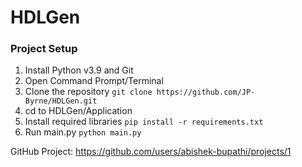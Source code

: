 # HDLGen

### Project Setup
1. Install Python v3.9 and Git
2. Open Command Prompt/Terminal
3. Clone the repository
``
git clone https://github.com/JP-Byrne/HDLGen.git
``
3. cd to HDLGen/Application
4. Install required libraries
``
pip install -r requirements.txt
``
5. Run main.py
``
python main.py
``

GitHub Project: https://github.com/users/abishek-bupathi/projects/1
